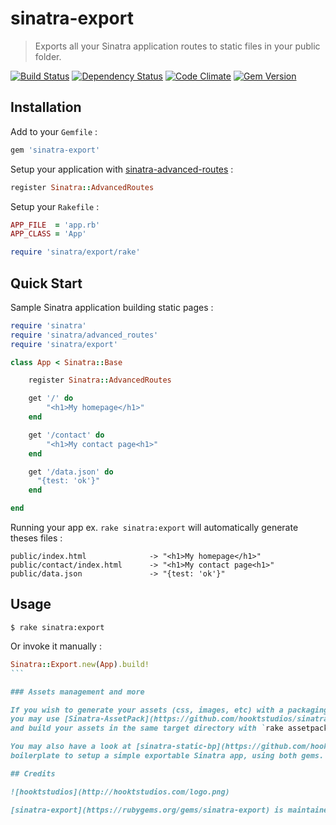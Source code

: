 # sinatra-export

> Exports all your Sinatra application routes to static files in your public folder.

[![Build Status](https://travis-ci.org/hooktstudios/sinatra-export.png)](https://travis-ci.org/hooktstudios/sinatra-export)
[![Dependency Status](https://gemnasium.com/hooktstudios/sinatra-export.png)](https://gemnasium.com/hooktstudios/sinatra-export)
[![Code Climate](https://codeclimate.com/github/hooktstudios/sinatra-export.png)](https://codeclimate.com/github/hooktstudios/sinatra-export)
[![Gem Version](https://badge.fury.io/rb/sinatra-export.png)](https://rubygems.org/gems/sinatra-export)

## Installation

Add to your `Gemfile` :

```ruby
gem 'sinatra-export'
```

Setup your application with [sinatra-advanced-routes](https://github.com/hooktstudios/sinatra-advanced-routes) :

```ruby
register Sinatra::AdvancedRoutes
```

Setup your `Rakefile` :

```ruby
APP_FILE  = 'app.rb'
APP_CLASS = 'App'

require 'sinatra/export/rake'
```

## Quick Start

Sample Sinatra application building static pages :

```ruby
require 'sinatra'
require 'sinatra/advanced_routes'
require 'sinatra/export'

class App < Sinatra::Base

    register Sinatra::AdvancedRoutes

    get '/' do    
        "<h1>My homepage</h1>"
    end

    get '/contact' do
        "<h1>My contact page<h1>"
    end

    get '/data.json' do
      "{test: 'ok'}"
    end

end
```

Running your app ex. `rake sinatra:export` will automatically generate theses files :

    public/index.html              -> "<h1>My homepage</h1>"
    public/contact/index.html      -> "<h1>My contact page<h1>"
    public/data.json               -> "{test: 'ok'}"

## Usage

    $ rake sinatra:export

Or invoke it manually :

````ruby
Sinatra::Export.new(App).build!
```

### Assets management and more

If you wish to generate your assets (css, images, etc) with a packaging system,
you may use [Sinatra-AssetPack](https://github.com/hooktstudios/sinatra-assetpack)
and build your assets in the same target directory with `rake assetpack:build` task.

You may also have a look at [sinatra-static-bp](https://github.com/hooktstudios/sinatra-static-bp)
boilerplate to setup a simple exportable Sinatra app, using both gems.

## Credits

![hooktstudios](http://hooktstudios.com/logo.png)

[sinatra-export](https://rubygems.org/gems/sinatra-export) is maintained and funded by [hooktstudios](http://hooktstudios.com)